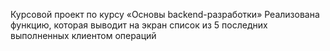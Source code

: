 Курсовой проект по курсу «Основы backend-разработки»
Реализована функцию, которая выводит на экран список из 5 последних выполненных клиентом операций
